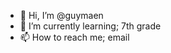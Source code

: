 - 👋 Hi, I’m @guymaen
- 🌱 I’m currently learning; 7th grade
- 📫 How to reach me; email

<!---
guymaen/guymaen is a ✨ special ✨ repository because its `README.md` (this file) appears on your GitHub profile.
You can click the Preview link to take a look at your changes.
--->
